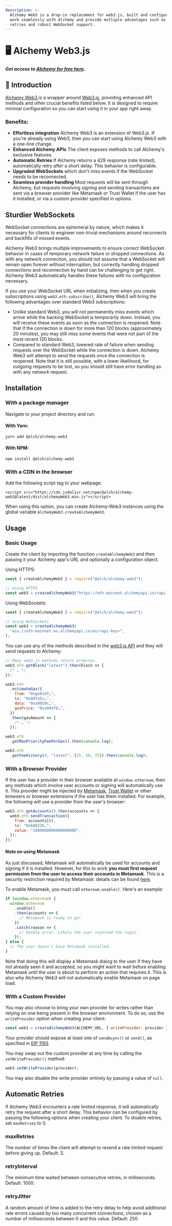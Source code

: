 ```yaml
---
description: >-
  Alchemy Web3 is a drop-in replacement for web3.js, built and configured to
  work seamlessly with Alchemy and provide multiple advantages such as automatic
  retries and robust WebSocket support.
---
```


# 🖥️ Alchemy Web3.js

#### _**Get access to**_ [_**Alchemy for free here**_](https://alchemy.com/?r=e68b2f77-7fc7-4ef7-8e9c-cdfea869b9b5)_**.**_

## 👋 Introduction 

[Alchemy Web3 ](https://github.com/alchemyplatform/alchemy-web3)is a wrapper around [Web3.js](https://web3js.readthedocs.io/en/v1.2.9/), providing enhanced API methods and other crucial benefits listed below. It is designed to require minimal configuration so you can start using it in your app right away.

### Benefits:

* **Effortless integration** Alchemy Web3 is an extension of Web3.js. If you're already using Web3, then you can start using Alchemy Web3 with a one-line change.
* **Enhanced Alchemy APIs** The client exposes methods to call Alchemy's exclusive features.
* **Automatic Retries** If Alchemy returns a 429 response \(rate limited\), automatically retry after a short delay. This behavior is configurable.
* **Upgraded WebSockets** which don't miss events if the WebSocket needs to be reconnected.
* **Seamless provider handling** Most requests will be sent through Alchemy, but requests involving signing and sending transactions are sent via a browser provider like Metamask or Trust Wallet if the user has it installed, or via a custom provider specified in options.

## Sturdier WebSockets

WebSocket connections are ephemeral by nature, which makes it necessary for clients to engineer non-trivial mechanisms around reconnects and backfills of missed events.

Alchemy Web3 brings multiple improvements to ensure correct WebSocket behavior in cases of temporary network failure or dropped connections. As with any network connection, you should not assume that a WebSocket will remain open forever without interruption, but correctly handling dropped connections and reconnection by hand can be challenging to get right. Alchemy Web3 automatically handles these failures with no configuration necessary.

If you use your WebSocket URL when initializing, then when you create subscriptions using `web3.eth.subscribe()`, Alchemy Web3 will bring the following advantages over standard Web3 subscriptions:

* Unlike standard Web3, you will not permanently miss events which arrive while the backing WebSocket is temporarily down. Instead, you will receive these events as soon as the connection is reopened. Note that if the connection is down for more than 120 blocks \(approximately 20 minutes\), you may still miss some events that were not part of the most recent 120 blocks.
* Compared to standard Web3, lowered rate of failure when sending requests over the WebSocket while the connection is down. Alchemy Web3 will attempt to send the requests once the connection is reopened. Note that it is still possible, with a lower likelihood, for outgoing requests to be lost, so you should still have error handling as with any network request.

## Installation 

### With a package manager

Navigate to your project directory and run: 

#### With Yarn:

```text
yarn add @alch/alchemy-web3
```

#### With NPM:

```text
npm install @alch/alchemy-web3
```

### With a CDN in the browser

Add the following script tag to your webpage:

```text
<script src="https://cdn.jsdelivr.net/npm/@alch/alchemy-web3@latest/dist/alchemyWeb3.min.js"></script>
```

When using this option, you can create Alchemy-Web3 instances using the global variable `AlchemyWeb3.createAlchemyWeb3`.

## Usage

### Basic Usage

Create the client by importing the function `createAlchemyWeb3` and then passing it your Alchemy app's URL and optionally a configuration object.

Using HTTPS:

```javascript
const { createAlchemyWeb3 } = require("@alch/alchemy-web3");

// Using HTTPS
const web3 = createAlchemyWeb3("https://eth-mainnet.alchemyapi.io/<api-key>");
```

Using WebSockets:

```javascript
const { createAlchemyWeb3 } = require("@alch/alchemy-web3");

// Using WebSockets
const web3 = createAlchemyWeb3(
  "wss://eth-mainnet.ws.alchemyapi.io/ws/<api-key>",
);
```

You can use any of the methods described in the [web3.js API](https://web3js.readthedocs.io/en/1.0/) and they will send requests to Alchemy:

```javascript
// Many web3.js methods return promises.
web3.eth.getBlock("latest").then(block => {
  /* … */
});

web3.eth
  .estimateGas({
    from: "0xge61df…",
    to: "0x087a5c…",
    data: "0xa9059c…",
    gasPrice: "0xa994f8…",
  })
  .then(gasAmount => {
    /* … */
  });

web3.eth
  .getMaxPriorityFeePerGas().then(console.log);

web3.eth
  .getFeeHistory(4, "latest", [25, 50, 75]).then(console.log);
```

### With a Browser Provider

If the user has a provider in their browser available at `window.ethereum`, then any methods which involve user accounts or signing will automatically use it. This provider might be injected by [Metamask](https://metamask.io/), [Trust Wallet](https://trustwallet.com/dapp) or other browsers or browser extensions if the user has them installed. For example, the following will use a provider from the user's browser:

```javascript
web3.eth.getAccounts().then(accounts => {
  web3.eth.sendTransaction({
    from: accounts[0],
    to: "0x6A823E…",
    value: "1000000000000000000",
  });
});
```

#### **Note on using Metamask**

As just discussed, Metamask will automatically be used for accounts and signing if it is installed. However, for this to work **you must first request permission from the user to access their accounts in Metamask**. This is a security restriction required by Metamask: details can be found [here](https://medium.com/metamask/https-medium-com-metamask-breaking-change-injecting-web3-7722797916a8).

To enable Metamask, you must call `ethereum.enable()`. Here's an example:

```javascript
if (window.ethereum) {
  window.ethereum
    .enable()
    .then(accounts => {
      // Metamask is ready to go!
    })
    .catch(reason => {
      // Handle error. Likely the user rejected the login.
    });
} else {
  // The user doesn't have Metamask installed.
}
```

Note that doing this will display a Metamask dialog to the user if they have not already seen it and accepted, so you might want to wait before enabling Metamask until the user is about to perform an action that requires it. This is also why Alchemy Web3 will not automatically enable Metamask on page load.

### With a Custom Provider

You may also choose to bring your own provider for writes rather than relying on one being present in the browser environment. To do so, use the `writeProvider` option when creating your client:

```javascript
const web3 = createAlchemyWeb3(ALCHEMY_URL, { writeProvider: provider });
```

Your provider should expose at least one of `sendAsync()` or `send()`, as specified in [EIP 1193](https://github.com/ethereum/EIPs/blob/master/EIPS/eip-1193.md).

You may swap out the custom provider at any time by calling the `setWriteProvider()` method:

```javascript
web3.setWriteProvider(provider);
```

You may also disable the write provider entirely by passing a value of `null`.

## Automatic Retries

If Alchemy Web3 encounters a rate limited response, it will automatically retry the request after a short delay. This behavior can be configured by passing the following options when creating your client. To disable retries, set `maxRetries` to 0.

### **maxRetries**

The number of times the client will attempt to resend a rate limited request before giving up. Default: 3.

### **retryInterval**

The minimum time waited between consecutive retries, in milliseconds. Default: 1000.

### **retryJitter**

A random amount of time is added to the retry delay to help avoid additional rate errors caused by too many concurrent connections, chosen as a number of milliseconds between 0 and this value. Default: 250.

